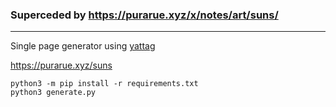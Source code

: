 ### Superceded by <https://purarue.xyz/x/notes/art/suns/>

---

Single page generator using [yattag](https://www.yattag.org/)

<https://purarue.xyz/suns>

```
python3 -m pip install -r requirements.txt
python3 generate.py
```
